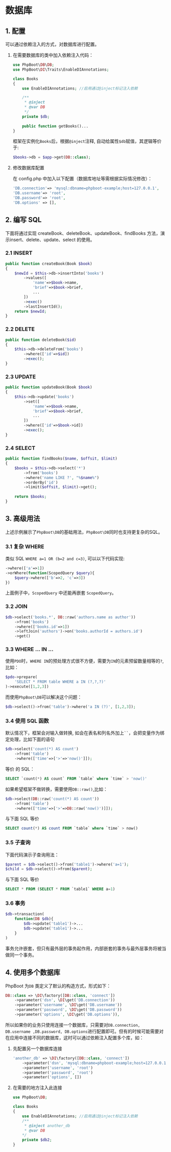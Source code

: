 # 数据库

## 1. 配置
可以通过依赖注入的方式，对数据库进行配置。

1. 在需要数据库的类中加入依赖注入代码：
	
	```php
	use PhpBoot\DB\DB;
	use PhpBoot\DI\Traits\EnableDIAnnotations;
	
	class Books
	{
	    use EnableDIAnnotations; //启用通过@inject标记注入依赖
	
	    /**
	     * @inject
	     * @var DB
	     */
	    private $db;
	    
	    public function getBooks()...
	}
	```
	框架在实例化```Books```后，根据```@inject```注释, 自动给属性```$db```赋值，其逻辑等价于:
	
	```php
	$books->db = $app->get(DB::class);
	```
	
2. 修改数据库配置
	
	在 config.php 中加入以下配置（数据库地址等需根据实际情况修改）：
	
	```php
	'DB.connection'=> 'mysql:dbname=phpboot-example;host=127.0.0.1',
	'DB.username'=> 'root',
	'DB.password'=> 'root',
	'DB.options' => [],
	```
	
## 2. 编写 SQL

下面将通过实现 createBook、deleteBook、updateBook、findBooks 方法，演示insert、delete、update、select 的使用。

### 2.1 INSERT

```php
public function createBook(Book $book)
{
    $newId = $this->db->insertInto('books')
        ->values([
	        'name'=>$book->name,
	        'brief'=>$book->brief,
	        ...
        ])
        ->exec()
        ->lastInsertId(); 
    return $newId;
}
```

### 2.2 DELETE

```php
public function deleteBook($id)
{
    $this->db->deleteFrom('books')
        ->where(['id'=>$id])
        ->exec();
}
```

### 2.3 UPDATE

```php
public function updateBook(Book $book)
{
    $this->db->update('books')
        ->set([
	        'name'=>$book->name,
	        'brief'=>$book->brief,
	        ...
        ])
        ->where(['id'=>$book->id])
        ->exec(); 
}
```

### 2.4 SELECT

```php
public function findBooks($name, $offsit, $limit)
{
    $books = $this->db->select('*')
        ->from('books')
        ->where('name LIKE ?', "%$name%")
        ->orderBy('id')
        ->limit($offsit, $limit)->get();
        
    return $books;
}
```

## 3. 高级用法

上述示例展示了```PhpBoot\DB```的基础用法，```PhpBoot\DB```同时也支持更复杂的SQL。

### 3.1 复杂 WHERE

类似 SQL ```WHERE a=1 OR (b=2 and c=3)```, 可以以下代码实现:

```php
->where(['a'=>1])
->orWhere(function(ScopedQuery $query){
    $query->where(['b'=>2, 'c'=>3])
})
```

上面例子中，```ScopedQuery``` 中还能再嵌套 ```ScopedQuery```。

### 3.2 JOIN

```php
$db->select('books.*', DB::raw('authors.name as author'))
    ->from('books')
    ->where(['books.id'=>1])
    ->leftJoin('authors')->on('books.authorId = authors.id')
    ->get()
```

### 3.3 WHERE ... IN ...

使用```PDO```时，```WHERE IN```的预处理方式很不方便，需要为```IN```的元素预留数量相等的```?```, 比如：

```php
$pdo->prepare(
    'SELECT * FROM table WHERE a IN (?,?,?)'
)->execute([1,2,3])
```

而使用```PhpBoot\DB```可以解决这个问题：

```php
$db->select()->from('table')->where('a IN (?)', [1,2,3]);
```

### 3.4 使用 SQL 函数

默认情况下，框架会对输入做转换, 如会在表名和列名外加上``` `` ```，会把变量作为绑定处理，比如下面的语句

```php
$db->select('count(*) AS count')
    ->from('table')
    ->where(['time'=>['>'=>'now()']]);
```

 等价 的 SQL：

```sql
SELECT `count(*) AS count` FROM `table` where `time` > 'now()'
```

如果希望框架不做转换，需要使用```DB::raw()```,比如：

```php
$db->select(DB::raw('count(*) AS count'))
    ->from('table')
    ->where(['time'=>['>'=>DB::raw('now()')]]);
```

与下面 SQL 等价

```sql
SELECT count(*) AS count FROM `table` where `time` > now()
```


### 3.5 子查询

下面代码演示子查询用法：

```php
$parent = $db->select()->from('table1')->where('a=1');
$child = $db->select()->from($parent);
```

与下面 SQL 等价

```sql
SELECT * FROM (SELECT * FROM `table1` WHERE a=1)
```

### 3.6 事务

```php
$db->transaction(
    function(DB $db){
        $db->update('table1')->...
        $db->update('table1')->...
    }
)
```

事务允许嵌套，但只有最外层的事务起作用，内部嵌套的事务与最外层事务将被当做同一个事务。

## 4. 使用多个数据库

PhpBoot 为```DB``` 类定义了默认的构造方式，形式如下：

```php
DB::class => \DI\factory([DB::class, 'connect'])
    ->parameter('dsn', \DI\get('DB.connection'))
    ->parameter('username', \DI\get('DB.username'))
    ->parameter('password', \DI\get('DB.password'))
    ->parameter('options', \DI\get('DB.options')),
```

所以如果你的业务只使用连接一个数据库，只需要对```DB.connection, DB.username ,DB.password, DB.options```进行配置即可。但有的时候可能需要对在应用中连接不同的数据库，这时可以通过依赖注入配置多个库，如：

1. 先配置另一个数据库连接

	```php
	'another_db' => \DI\factory([DB::class, 'connect'])
	    ->parameter('dsn', 'mysql:dbname=phpboot-example;host=127.0.0.1')
	    ->parameter('username', 'root')
	    ->parameter('password', 'root')
	    ->parameter('options', [])
	```
	
2. 在需要的地方注入此连接

    ```php
    use PhpBoot\DB;
	
    class Books
    {
        use EnableDIAnnotations; //启用通过@inject标记注入依赖
        /**
         * @inject another_db
         * @var DB
        */
        private $db2;
    }
    ```
